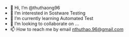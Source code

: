 - 👋 Hi, I’m @thuthaong96
- 👀 I’m interested in Sostware Testing
- 🌱 I’m currently learning Automated Test
- 💞️ I’m looking to collaborate on ...
- 📫 How to reach me by email nthuthao.96@gmail.com

<!---
thuthaong96/thuthaong96 is a ✨ special ✨ repository because its `README.md` (this file) appears on your GitHub profile.
You can click the Preview link to take a look at your changes.
--->
